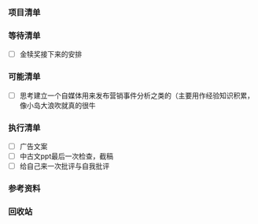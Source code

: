 ### 项目清单

### 等待清单

- [ ] 金犊奖接下来的安排


### 可能清单

- [ ] 思考建立一个自媒体用来发布营销事件分析之类的（主要用作经验知识积累，像小岛大浪吹就真的很牛


### 执行清单

- [ ] 广告文案
- [ ] 中古文ppt最后一次检查，截稿
- [ ] 给自己来一次批评与自我批评

### 参考资料





### 回收站

